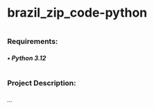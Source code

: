 # brazil_zip_code-python

#
### Requirements:
##### • Python 3.12
#
### Project Description:
###### ...

